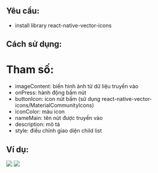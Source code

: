 ## Yêu cầu:
- install library react-native-vector-icons
## Cách sử dụng:
# Tham số:
- imageContent: biến hình ảnh từ dữ liệu truyền vào
- onPress: hành động bấm nút
- buttonIcon: icon nút bấm (sử dụng react-native-vector-icons/MaterialCommunityIcons)
- iconColor: màu icon
- nameMain: tên nút được truyền vào
- description: mô tả 
- style: điều chỉnh giao diện child list
## Ví dụ:
<img src="https://photos.google.com/album/AF1QipM0SGpkU8vdCVVKVusrJWL6j4U1uBN2luUvmQkV/photo/AF1QipMZ79mhxa2mwCAvQrSuNooSEufNtf2Wn_AiUmxM">
<img src="https://photos.google.com/album/AF1QipM0SGpkU8vdCVVKVusrJWL6j4U1uBN2luUvmQkV/photo/AF1QipOj4eSGl0sfTJ4B30-WNEGSOflIoDupbhP_rLxm">
